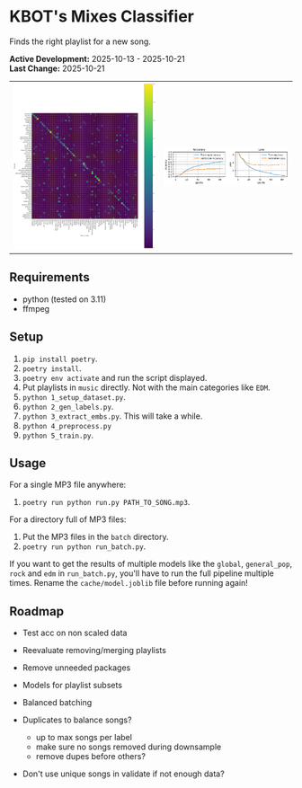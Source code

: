 # KBOT's Mixes Classifier
Finds the right playlist for a new song.

**Active Development:** 2025-10-13 - 2025-10-21<br>
**Last Change:** 2025-10-21<br>

| | |
| :---: | :---: |
| ![](/Screenshots/1-Stats-Matrix.png) | ![](/Screenshots/2-Stats-Graph.png) |

## Requirements
- python (tested on 3.11)
- ffmpeg

## Setup
1. `pip install poetry`.
2. `poetry install`.
3. `poetry env activate` and run the script displayed.
4. Put playlists in `music` directly. Not with the main categories like `EDM`.
5. `python 1_setup_dataset.py`.
6. `python 2_gen_labels.py`.
7. `python 3_extract_embs.py`. This will take a while.
8. `python 4_preprocess.py`
9. `python 5_train.py`.

## Usage
For a single MP3 file anywhere:
1. `poetry run python run.py PATH_TO_SONG.mp3`.

For a directory full of MP3 files:
1. Put the MP3 files in the `batch` directory.
2. `poetry run python run_batch.py`.

If you want to get the results of multiple models like the `global`, `general_pop`, `rock` and `edm` in `run_batch.py`, you'll have to run the full pipeline multiple times. Rename the `cache/model.joblib` file before running again!

## Roadmap
- Test acc on non scaled data
- Reevaluate removing/merging playlists
- Remove unneeded packages
- Models for playlist subsets

- Balanced batching
- Duplicates to balance songs?
    - up to max songs per label
    - make sure no songs removed during downsample
    - remove dupes before others?
- Don't use unique songs in validate if not enough data?
